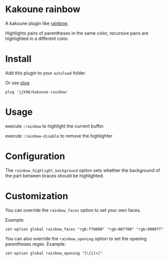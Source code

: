 # Kakoune rainbow

A kakoune plugin like [rainbow](https://github.com/luochen1990/rainbow).

Highlights pairs of parentheses in the same color, recursive pairs are highlighted in a different color.

# Install

Add this plugin to your `autoload` folder.

Or use [plug](https://github.com/andreyorst/plug.kak)
```
plug 'jjk96/kakoune-rainbow'
```

# Usage

execute `:rainbow` to highlight the current buffer.

execute `:rainbow-disable` to remove the highlighter

# Configuration

The `rainbow_highlight_background` option sets whether the background of the part between braces should be highlighted.

# Customization

You can override the `rainbow_faces` option to set your own faces.

Example:
```
set-option global rainbow_faces "rgb:ff0000" "rgb:00ff00" "rgb:0000ff"
```

You can also override the `rainbow_opening` option to set the opening parentheses regex.
Example:
```
set-option global rainbow_opening "[\[{(<]"
```
